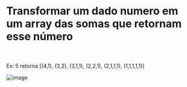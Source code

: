 # Transformar um dado numero em um array das somas que retornam esse número <br><br>

Ex: 5 retorna [(4,1), (3,2), (3,1,1), (2,2,1), (2,1,1,1), (1,1,1,1,1)]

![image](https://user-images.githubusercontent.com/56644658/137372583-f61607ea-2095-44ba-99bd-152b15493138.png)
